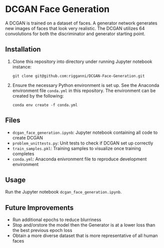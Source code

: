 # DCGAN Face Generation

A DCGAN is trained on a dataset of faces. A generator network generates new images of faces that look very realistic. The DCGAN utilizes 64 convolutions for both the discriminator and generator starting point.

## Installation

1. Clone this repository into directory under running Jupyter notebook instance:

   `git clone git@github.com:rigganni/DCGAN-Face-Generation.git`

2. Ensure the necessary Python environment is set up. See the Anaconda environment file `conda.yml` in this repository. The environment can be created by the following:

   `conda env create -f conda.yml`


## Files

* `dcgan_face_generation.ipynb`: Jupyter notebook containing all code to create DCGAN
* `problem_unittests.py`: Unit tests to check if DCGAN set up correctly
* `train_samples.pkl`: Training samples to visualize once training completes
* `conda.yml`: Anaconda enivronment file to reproduce development environment


## Usage

Run the Jupyter notebook `dcgan_face_generation.ipynb`.

## Future Improvements

* Run additional epochs to reduce blurriness
* Stop and/orstore the model then the Generator is at a lower loss than the best previous epoch loss
* Obtain a more diverse dataset that is more representative of all human faces
